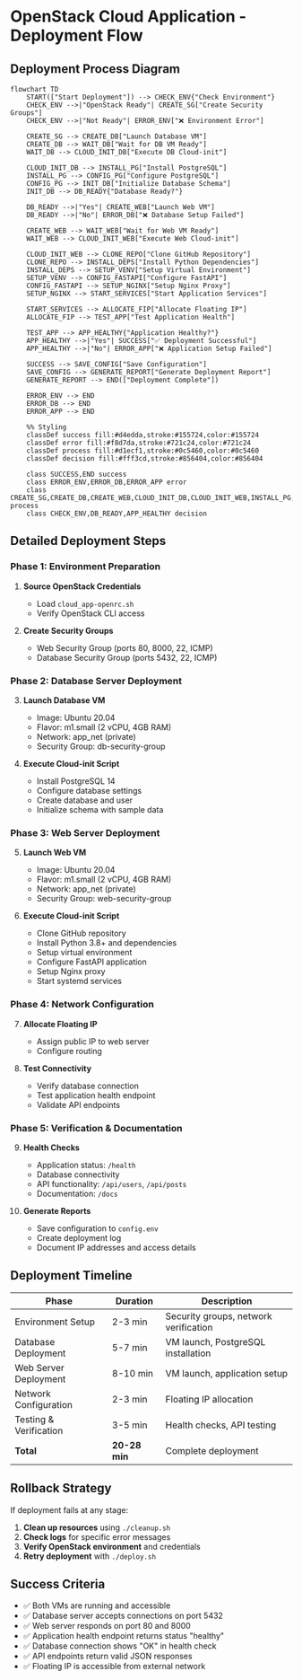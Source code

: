 # OpenStack Cloud Application - Deployment Flow

## Deployment Process Diagram

```mermaid
flowchart TD
    START(["Start Deployment"]) --> CHECK_ENV{"Check Environment"}
    CHECK_ENV -->|"OpenStack Ready"| CREATE_SG["Create Security Groups"]
    CHECK_ENV -->|"Not Ready"| ERROR_ENV["❌ Environment Error"]
    
    CREATE_SG --> CREATE_DB["Launch Database VM"]
    CREATE_DB --> WAIT_DB["Wait for DB VM Ready"]
    WAIT_DB --> CLOUD_INIT_DB["Execute DB Cloud-init"]
    
    CLOUD_INIT_DB --> INSTALL_PG["Install PostgreSQL"]
    INSTALL_PG --> CONFIG_PG["Configure PostgreSQL"]
    CONFIG_PG --> INIT_DB["Initialize Database Schema"]
    INIT_DB --> DB_READY{"Database Ready?"}
    
    DB_READY -->|"Yes"| CREATE_WEB["Launch Web VM"]
    DB_READY -->|"No"| ERROR_DB["❌ Database Setup Failed"]
    
    CREATE_WEB --> WAIT_WEB["Wait for Web VM Ready"]
    WAIT_WEB --> CLOUD_INIT_WEB["Execute Web Cloud-init"]
    
    CLOUD_INIT_WEB --> CLONE_REPO["Clone GitHub Repository"]
    CLONE_REPO --> INSTALL_DEPS["Install Python Dependencies"]
    INSTALL_DEPS --> SETUP_VENV["Setup Virtual Environment"]
    SETUP_VENV --> CONFIG_FASTAPI["Configure FastAPI"]
    CONFIG_FASTAPI --> SETUP_NGINX["Setup Nginx Proxy"]
    SETUP_NGINX --> START_SERVICES["Start Application Services"]
    
    START_SERVICES --> ALLOCATE_FIP["Allocate Floating IP"]
    ALLOCATE_FIP --> TEST_APP["Test Application Health"]
    
    TEST_APP --> APP_HEALTHY{"Application Healthy?"}
    APP_HEALTHY -->|"Yes"| SUCCESS["✅ Deployment Successful"]
    APP_HEALTHY -->|"No"| ERROR_APP["❌ Application Setup Failed"]
    
    SUCCESS --> SAVE_CONFIG["Save Configuration"]
    SAVE_CONFIG --> GENERATE_REPORT["Generate Deployment Report"]
    GENERATE_REPORT --> END(["Deployment Complete"])
    
    ERROR_ENV --> END
    ERROR_DB --> END
    ERROR_APP --> END
    
    %% Styling
    classDef success fill:#d4edda,stroke:#155724,color:#155724
    classDef error fill:#f8d7da,stroke:#721c24,color:#721c24
    classDef process fill:#d1ecf1,stroke:#0c5460,color:#0c5460
    classDef decision fill:#fff3cd,stroke:#856404,color:#856404
    
    class SUCCESS,END success
    class ERROR_ENV,ERROR_DB,ERROR_APP error
    class CREATE_SG,CREATE_DB,CREATE_WEB,CLOUD_INIT_DB,CLOUD_INIT_WEB,INSTALL_PG,CONFIG_PG,INIT_DB,CLONE_REPO,INSTALL_DEPS,SETUP_VENV,CONFIG_FASTAPI,SETUP_NGINX,START_SERVICES,ALLOCATE_FIP,TEST_APP,SAVE_CONFIG,GENERATE_REPORT process
    class CHECK_ENV,DB_READY,APP_HEALTHY decision
```

## Detailed Deployment Steps

### Phase 1: Environment Preparation
1. **Source OpenStack Credentials**
   - Load `cloud_app-openrc.sh`
   - Verify OpenStack CLI access

2. **Create Security Groups**
   - Web Security Group (ports 80, 8000, 22, ICMP)
   - Database Security Group (ports 5432, 22, ICMP)

### Phase 2: Database Server Deployment
3. **Launch Database VM**
   - Image: Ubuntu 20.04
   - Flavor: m1.small (2 vCPU, 4GB RAM)
   - Network: app_net (private)
   - Security Group: db-security-group

4. **Execute Cloud-init Script**
   - Install PostgreSQL 14
   - Configure database settings
   - Create database and user
   - Initialize schema with sample data

### Phase 3: Web Server Deployment
5. **Launch Web VM**
   - Image: Ubuntu 20.04
   - Flavor: m1.small (2 vCPU, 4GB RAM)
   - Network: app_net (private)
   - Security Group: web-security-group

6. **Execute Cloud-init Script**
   - Clone GitHub repository
   - Install Python 3.8+ and dependencies
   - Setup virtual environment
   - Configure FastAPI application
   - Setup Nginx proxy
   - Start systemd services

### Phase 4: Network Configuration
7. **Allocate Floating IP**
   - Assign public IP to web server
   - Configure routing

8. **Test Connectivity**
   - Verify database connection
   - Test application health endpoint
   - Validate API endpoints

### Phase 5: Verification & Documentation
9. **Health Checks**
   - Application status: `/health`
   - Database connectivity
   - API functionality: `/api/users`, `/api/posts`
   - Documentation: `/docs`

10. **Generate Reports**
    - Save configuration to `config.env`
    - Create deployment log
    - Document IP addresses and access details

## Deployment Timeline

| Phase | Duration | Description |
|-------|----------|-------------|
| Environment Setup | 2-3 min | Security groups, network verification |
| Database Deployment | 5-7 min | VM launch, PostgreSQL installation |
| Web Server Deployment | 8-10 min | VM launch, application setup |
| Network Configuration | 2-3 min | Floating IP allocation |
| Testing & Verification | 3-5 min | Health checks, API testing |
| **Total** | **20-28 min** | Complete deployment |

## Rollback Strategy

If deployment fails at any stage:

1. **Clean up resources** using `./cleanup.sh`
2. **Check logs** for specific error messages
3. **Verify OpenStack environment** and credentials
4. **Retry deployment** with `./deploy.sh`

## Success Criteria

- ✅ Both VMs are running and accessible
- ✅ Database server accepts connections on port 5432
- ✅ Web server responds on port 80 and 8000
- ✅ Application health endpoint returns status "healthy"
- ✅ Database connection shows "OK" in health check
- ✅ API endpoints return valid JSON responses
- ✅ Floating IP is accessible from external network 